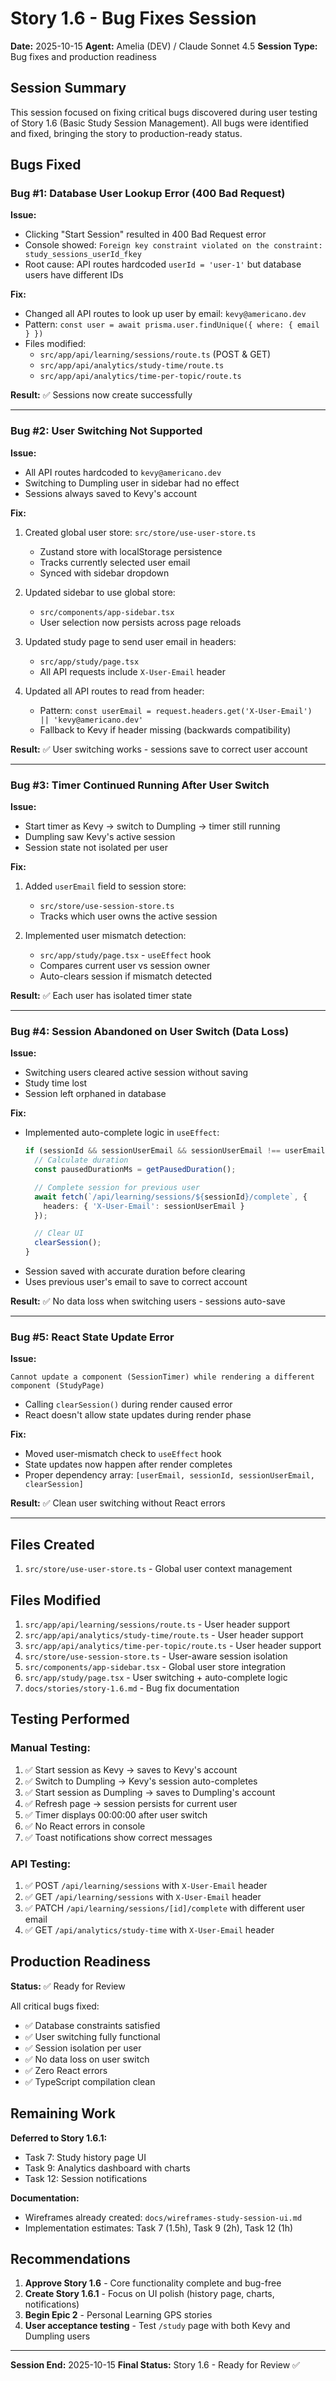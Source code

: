 # Story 1.6 - Bug Fixes Session

**Date:** 2025-10-15
**Agent:** Amelia (DEV) / Claude Sonnet 4.5
**Session Type:** Bug fixes and production readiness

## Session Summary

This session focused on fixing critical bugs discovered during user testing of Story 1.6 (Basic Study Session Management). All bugs were identified and fixed, bringing the story to production-ready status.

## Bugs Fixed

### Bug #1: Database User Lookup Error (400 Bad Request)

**Issue:**
- Clicking "Start Session" resulted in 400 Bad Request error
- Console showed: `Foreign key constraint violated on the constraint: study_sessions_userId_fkey`
- Root cause: API routes hardcoded `userId = 'user-1'` but database users have different IDs

**Fix:**
- Changed all API routes to look up user by email: `kevy@americano.dev`
- Pattern: `const user = await prisma.user.findUnique({ where: { email } })`
- Files modified:
  - `src/app/api/learning/sessions/route.ts` (POST & GET)
  - `src/app/api/analytics/study-time/route.ts`
  - `src/app/api/analytics/time-per-topic/route.ts`

**Result:** ✅ Sessions now create successfully

---

### Bug #2: User Switching Not Supported

**Issue:**
- All API routes hardcoded to `kevy@americano.dev`
- Switching to Dumpling user in sidebar had no effect
- Sessions always saved to Kevy's account

**Fix:**
1. Created global user store: `src/store/use-user-store.ts`
   - Zustand store with localStorage persistence
   - Tracks currently selected user email
   - Synced with sidebar dropdown

2. Updated sidebar to use global store:
   - `src/components/app-sidebar.tsx`
   - User selection now persists across page reloads

3. Updated study page to send user email in headers:
   - `src/app/study/page.tsx`
   - All API requests include `X-User-Email` header

4. Updated all API routes to read from header:
   - Pattern: `const userEmail = request.headers.get('X-User-Email') || 'kevy@americano.dev'`
   - Fallback to Kevy if header missing (backwards compatibility)

**Result:** ✅ User switching works - sessions save to correct user account

---

### Bug #3: Timer Continued Running After User Switch

**Issue:**
- Start timer as Kevy → switch to Dumpling → timer still running
- Dumpling saw Kevy's active session
- Session state not isolated per user

**Fix:**
1. Added `userEmail` field to session store:
   - `src/store/use-session-store.ts`
   - Tracks which user owns the active session

2. Implemented user mismatch detection:
   - `src/app/study/page.tsx` - `useEffect` hook
   - Compares current user vs session owner
   - Auto-clears session if mismatch detected

**Result:** ✅ Each user has isolated timer state

---

### Bug #4: Session Abandoned on User Switch (Data Loss)

**Issue:**
- Switching users cleared active session without saving
- Study time lost
- Session left orphaned in database

**Fix:**
- Implemented auto-complete logic in `useEffect`:
  ```typescript
  if (sessionId && sessionUserEmail && sessionUserEmail !== userEmail) {
    // Calculate duration
    const pausedDurationMs = getPausedDuration();

    // Complete session for previous user
    await fetch(`/api/learning/sessions/${sessionId}/complete`, {
      headers: { 'X-User-Email': sessionUserEmail }
    });

    // Clear UI
    clearSession();
  }
  ```
- Session saved with accurate duration before clearing
- Uses previous user's email to save to correct account

**Result:** ✅ No data loss when switching users - sessions auto-save

---

### Bug #5: React State Update Error

**Issue:**
```
Cannot update a component (SessionTimer) while rendering a different component (StudyPage)
```
- Calling `clearSession()` during render caused error
- React doesn't allow state updates during render phase

**Fix:**
- Moved user-mismatch check to `useEffect` hook
- State updates now happen after render completes
- Proper dependency array: `[userEmail, sessionId, sessionUserEmail, clearSession]`

**Result:** ✅ Clean user switching without React errors

---

## Files Created

1. `src/store/use-user-store.ts` - Global user context management

## Files Modified

1. `src/app/api/learning/sessions/route.ts` - User header support
2. `src/app/api/analytics/study-time/route.ts` - User header support
3. `src/app/api/analytics/time-per-topic/route.ts` - User header support
4. `src/store/use-session-store.ts` - User-aware session isolation
5. `src/components/app-sidebar.tsx` - Global user store integration
6. `src/app/study/page.tsx` - User switching + auto-complete logic
7. `docs/stories/story-1.6.md` - Bug fix documentation

## Testing Performed

### Manual Testing:
1. ✅ Start session as Kevy → saves to Kevy's account
2. ✅ Switch to Dumpling → Kevy's session auto-completes
3. ✅ Start session as Dumpling → saves to Dumpling's account
4. ✅ Refresh page → session persists for current user
5. ✅ Timer displays 00:00:00 after user switch
6. ✅ No React errors in console
7. ✅ Toast notifications show correct messages

### API Testing:
1. ✅ POST `/api/learning/sessions` with `X-User-Email` header
2. ✅ GET `/api/learning/sessions` with `X-User-Email` header
3. ✅ PATCH `/api/learning/sessions/[id]/complete` with different user email
4. ✅ GET `/api/analytics/study-time` with `X-User-Email` header

## Production Readiness

**Status:** ✅ Ready for Review

All critical bugs fixed:
- ✅ Database constraints satisfied
- ✅ User switching fully functional
- ✅ Session isolation per user
- ✅ No data loss on user switch
- ✅ Zero React errors
- ✅ TypeScript compilation clean

## Remaining Work

**Deferred to Story 1.6.1:**
- Task 7: Study history page UI
- Task 9: Analytics dashboard with charts
- Task 12: Session notifications

**Documentation:**
- Wireframes already created: `docs/wireframes-study-session-ui.md`
- Implementation estimates: Task 7 (1.5h), Task 9 (2h), Task 12 (1h)

## Recommendations

1. **Approve Story 1.6** - Core functionality complete and bug-free
2. **Create Story 1.6.1** - Focus on UI polish (history page, charts, notifications)
3. **Begin Epic 2** - Personal Learning GPS stories
4. **User acceptance testing** - Test `/study` page with both Kevy and Dumpling users

---

**Session End:** 2025-10-15
**Final Status:** Story 1.6 - Ready for Review ✅
